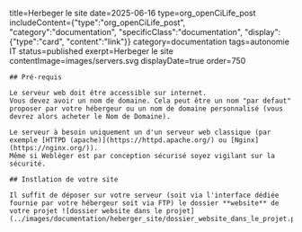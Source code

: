 title=Herbeger le site
date=2025-06-16
type=org_openCiLife_post
includeContent={"type":"org_openCiLife_post", "category":"documentation", "specificClass":"documentation", "display":{"type":"card", "content":"link"}}
category=documentation
tags=autonomie IT
status=published
exerpt=Herbeger le site
contentImage=images/servers.svg
displayDate=true
order=750
~~~~~~
## Pré-requis

Le serveur web doit être accessible sur internet.
Vous devez avoir un nom de domaine. Cela peut être un nom "par defaut" proposer par votre hébergeur ou un nom de domaine personnalisé (vous devrez alors acheter le Nom de Domaine).

Le serveur à besoin uniquement un d'un serveur web classique (par exemple [HTTPD (apache)](https://httpd.apache.org/) ou [Nginx](https://nginx.org/)).
Même si Weblèger est par conception sécurisé soyez vigilant sur la sécurité.

## Instlation de votre site

Il suffit de déposer sur votre serveur (soit via l'interface dédiée fournie par votre hébergeur soit via FTP) le dossier **website** de votre projet ![dossier website dans le projet](../images/documentation/heberger_site/dossier_website_dans_le_projet.png)